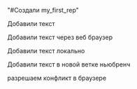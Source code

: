 "#Создали my_first_rep" 

Добавили текст

Добавили текст через веб браузер


Добавили текст локально

Добавили текст в новой ветке ньюбренч

разрешаем конфликт в браузере
